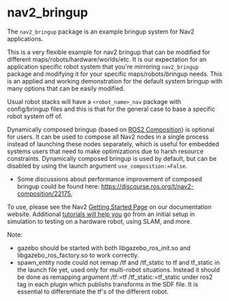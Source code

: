 <!--
Copyright (C) 2025 Intel Corporation

SPDX-License-Identifier: Apache-2.0
-->

# nav2_bringup

The `nav2_bringup` package is an example bringup system for Nav2 applications.

This is a very flexible example for nav2 bringup that can be modified for different maps/robots/hardware/worlds/etc.
It is our expectation for an application specific robot system that you're mirroring `nav2_bringup` package and modifying it for your specific maps/robots/bringup needs.
This is an applied and working demonstration for the default system bringup with many options that can be easily modified.

Usual robot stacks will have a `<robot_name>_nav` package with config/bringup files and this is that for the general case to base a specific robot system off of.

Dynamically composed bringup (based on  [ROS2 Composition](https://docs.ros.org/en/galactic/Tutorials/Composition.html)) is optional for users.
It can be used to compose all Nav2 nodes in a single process instead of launching these nodes separately,
which is useful for embedded systems users that need to make optimizations due to harsh resource constraints.
Dynamically composed bringup is used by default, but can be disabled by using the launch argument `use_composition:=False`.

* Some discussions about performance improvement of composed bringup could be found here: <https://discourse.ros.org/t/nav2-composition/22175.>

To use, please see the Nav2 [Getting Started Page](https://navigation.ros.org/getting_started/index.html) on our documentation website. Additional [tutorials will help you](https://navigation.ros.org/tutorials/index.html) go from an initial setup in simulation to testing on a hardware robot, using SLAM, and more.

Note:
* gazebo should be started with both libgazebo_ros_init.so and libgazebo_ros_factory.so to work correctly.
* spawn_entity node could not remap /tf and /tf_static to tf and tf_static in the launch file yet, used only for multi-robot situations. Instead it should be done as remapping argument <remapping>/tf:=tf</remapping>  <remapping>/tf_static:=tf_static</remapping> under ros2 tag in each plugin which publishs transforms in the SDF file. It is essential to differentiate the tf's of the different robot.
